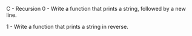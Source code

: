C - Recursion
0 - Write a function that prints a string, followed by a new line.

1 - Write a function that prints a string in reverse.

